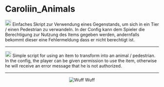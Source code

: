 # Caroliin_Animals


<img src="https://em-content.zobj.net/source/google/387/flag-germany_1f1e9-1f1ea.png" width="20" title="German"> Einfaches Skript zur Verwendung eines Gegenstands, um sich in ein Tier / einen Pedestrian zu verwandeln. 
In der Config kann dem Spieler die Berechtigung zur Nutzung des Items gegeben werden, andernfalls bekommt dieser eine Fehlermeldung dass er nicht berechtigt ist.

___________________________________________________________________________________________________________________________________________________________________________________________________

<img src="https://em-content.zobj.net/source/google/387/flag-united-states_1f1fa-1f1f8.png" width="20" title="English"> Simple script for using an item to transform into an animal / pedestrian. 
In the config, the player can be given permission to use the item, otherwise he will receive an error message that he is not authorized.

___________________________________________________________________________________________________________________________________________________________________________________________________

<p align="center">
  <img align="center" src="https://i.postimg.cc/3NLyj5pj/Bild-2024-02-07-152114955.png" title="Wuff Wuff"> </p>
